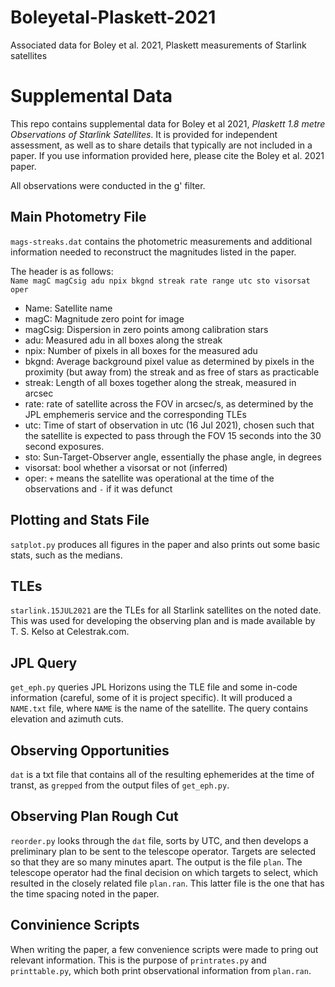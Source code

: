 # Boleyetal-Plaskett-2021
Associated data for Boley et al. 2021, Plaskett measurements of Starlink satellites

Supplemental Data
=================

This repo contains supplemental data for Boley et al 2021, _Plaskett 1.8 metre Observations of Starlink Satellites_.
It is provided for independent assessment, as well as to share details that typically are not included in a paper. 
If you use information provided here, please cite the Boley et al. 2021 paper.

All observations were conducted in the g' filter.

Main Photometry File
--------------------

`mags-streaks.dat` contains the photometric measurements and additional information needed to reconstruct the magnitudes listed in the paper. 

The header is as follows:  
`Name magC magCsig adu npix bkgnd streak rate range utc sto visorsat oper`
* Name: Satellite name
* magC: Magnitude zero point for image
* magCsig: Dispersion in zero points among calibration stars
* adu: Measured adu in all boxes along the streak
* npix: Number of pixels in all boxes for the measured adu
* bkgnd: Average background pixel value as determined by pixels in the proximity (but away from) the streak and as free of stars as practicable
* streak: Length of all boxes together along the streak, measured in arcsec
* rate: rate of satellite across the FOV in arcsec/s, as determined by the JPL emphemeris service and the corresponding TLEs
* utc: Time of start of observation in utc (16 Jul 2021), chosen such that the satellite is expected to pass through the FOV 15 seconds into the 30 second exposures.
* sto: Sun-Target-Observer angle, essentially the phase angle, in degrees
* visorsat: bool whether a visorsat or not (inferred)
* oper: `+` means the satellite was operational at the time of the observations and `-` if it was defunct

Plotting and Stats File
-----------------------

`satplot.py` produces all figures in the paper and also prints out some basic stats, such as the medians.

TLEs
----

`starlink.15JUL2021` are the TLEs for all Starlink satellites on the noted date. This was used for developing the observing plan and is made available by T. S. Kelso at Celestrak.com.

JPL Query
---------

`get_eph.py` queries JPL Horizons using the TLE file and some in-code information (careful, some of it is project specific). It will produced a `NAME.txt` file, where `NAME` is the name of the satellite. The query contains elevation and azimuth cuts.

Observing Opportunities 
-----------------------

`dat` is a txt file that contains all of the resulting ephemerides at the time of transt, as `grepped` from the output files of `get_eph.py`.

Observing Plan Rough Cut
------------------------

`reorder.py` looks through the `dat` file, sorts by UTC, and then develops a preliminary plan to be sent to the telescope operator. Targets are selected so that they are so many minutes apart. The output is the file `plan`. The telescope operator had the final decision on which targets to select, which resulted in the closely related file `plan.ran`. This latter file is the one that has the time spacing noted in the paper. 

Convinience Scripts
-------------------

When writing the paper, a few convenience scripts were made to pring out relevant information.  This is the purpose of `printrates.py` and `printtable.py`, which both print observational information from `plan.ran`.


